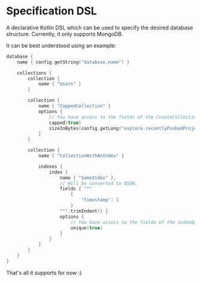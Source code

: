 # Specification DSL

A declarative Kotlin DSL which can be used to specify the desired database structure. Currently, it only supports MongoDB.

It can be best understood using an example:

~~~~Kotlin
database {
    name { config.getString("database.name") }

    collections {
        collection {
            name { "Users" }
        }

        collection {
            name { "CappedCollection" }
            options {
                // You have access to the fields of the CreateCollectionOptions class.
                capped(true)
                sizeInBytes(config.getLong("explore.recentlyPushedProjects.collectionSizeInBytes"))
            }
        }

        collection {
            name { "CollectionWithAnIndex" }

            indexes {
                index {
                    name { "SomeIndex" },
                    // Will be converted to BSON.
                    fields { """
                        {
                            "timestamp": 1
                        }
                    """.trimIndent() }
                    options {
                        // You have access to the fields of the IndexOptions class.
                        unique(true)
                    }
                }
            }
        }
    }
}
~~~~

That's all it supports for now :)
